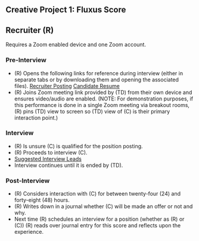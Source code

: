 ## Creative Project 1: Fluxus Score

## Recruiter (R)

Requires a Zoom enabled device and one Zoom account.

### Pre-Interview

- (R) Opens the following links for reference during interview (either in separate tabs or by downloading them and opening the associated files).
[Recruiter Posting](./Recruiter_Posting_Microsoft365_20210919.pdf)
[Candidate Resume](./Candidate_Resume_Microsoft365_20210919.pdf)
- (R) Joins Zoom meeting link provided by (TD) from their own device and ensures video/audio are enabled. (NOTE: For demonstration purposes, if this performance is done in a single Zoom meeting via breakout rooms, (R) pins (TD) view to screen so (TD) view of (C) is their primary interaction point.)

### Interview

- (R) Is unsure (C) is qualified for the position posting.
- (R) Proceeds to interview (C).
- [Suggested Interview Leads](./recruiter_suggestions.html)
- Interview continues until it is ended by (TD).

### Post-Interview

- (R) Considers interaction with (C) for between twenty-four (24) and forty-eight (48) hours. 
- (R) Writes down in a journal whether (C) will be made an offer or not and why.
- Next time (R) schedules an interview for a position (whether as (R) or (C)) (R) reads over journal entry for this score and reflects upon the experience.